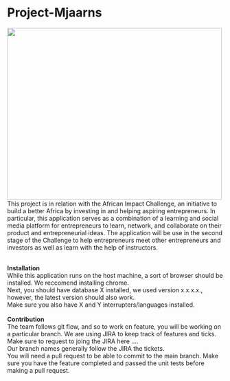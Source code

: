 # Project-Mjaarns
<img src="https://images.squarespace-cdn.com/content/5959429eff7c50228e412bf1/1607561881703-9EE9CN7L551HJPITP9XB/AII+LOGO.png?format=1500w&content-type=image%2Fpng" width="500" height="400">
This project is in relation with the African Impact Challenge, an initiative to build a better Africa by investing in and helping aspiring entrepreneurs.
In particular, this application serves as a combination of a learning and social media platform for entrepreneurs to learn, network, and collaborate on their product and entrepreneurial ideas.
The application will be use in the second stage of the Challenge to help entrepreneurs meet other entrepreneurs and investors as well as learn with the help of instructors.<br />
<br />

**Installation**<br />
While this application runs on the host machine, a sort of browser should be installed. We reccomend installing chrome.<br />
Next, you should have database X installed, we used version x.x.x.x., however, the latest version should also work.<br />
Make sure you also have X and Y interrupters/languages installed.<br />
<br />
**Contribution**<br />
The team follows git flow, and so to work on feature, you will be working on a particular branch. We are using JIRA to keep track of features and ticks. Make sure to request to joing the JIRA here ....<br />
Our branch names generally follow the JIRA the tickets.<br />
You will need a pull request to be able to commit to the main branch. Make sure you have the feature completed and passed the unit tests before making a pull request.
